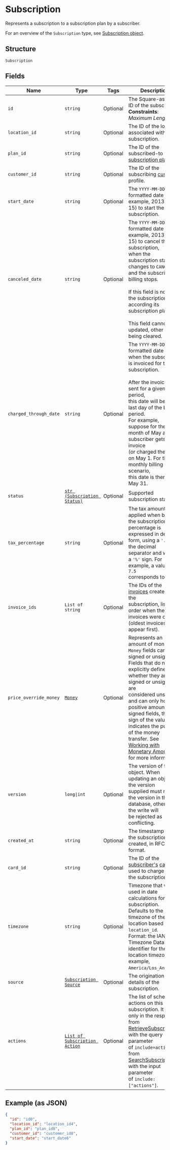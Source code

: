 
# Subscription

Represents a subscription to a subscription plan by a subscriber.

For an overview of the `Subscription` type, see
[Subscription object](https://developer.squareup.com/docs/subscriptions-api/overview#subscription-object-overview).

## Structure

`Subscription`

## Fields

| Name | Type | Tags | Description |
|  --- | --- | --- | --- |
| `id` | `string` | Optional | The Square-assigned ID of the subscription.<br>**Constraints**: *Maximum Length*: `255` |
| `location_id` | `string` | Optional | The ID of the location associated with the subscription. |
| `plan_id` | `string` | Optional | The ID of the subscribed-to [subscription plan](/doc/models/catalog-subscription-plan.md). |
| `customer_id` | `string` | Optional | The ID of the subscribing [customer](/doc/models/customer.md) profile. |
| `start_date` | `string` | Optional | The `YYYY-MM-DD`-formatted date (for example, 2013-01-15) to start the subscription. |
| `canceled_date` | `string` | Optional | The `YYYY-MM-DD`-formatted date (for example, 2013-01-15) to cancel the subscription,<br>when the subscription status changes to `CANCELED` and the subscription billing stops.<br><br>If this field is not set, the subscription ends according its subscription plan.<br><br>This field cannot be updated, other than being cleared. |
| `charged_through_date` | `string` | Optional | The `YYYY-MM-DD`-formatted date up to when the subscriber is invoiced for the<br>subscription.<br><br>After the invoice is sent for a given billing period,<br>this date will be the last day of the billing period.<br>For example,<br>suppose for the month of May a subscriber gets an invoice<br>(or charged the card) on May 1. For the monthly billing scenario,<br>this date is then set to May 31. |
| `status` | [`str (Subscription Status)`](/doc/models/subscription-status.md) | Optional | Supported subscription statuses. |
| `tax_percentage` | `string` | Optional | The tax amount applied when billing the subscription. The<br>percentage is expressed in decimal form, using a `'.'` as the decimal<br>separator and without a `'%'` sign. For example, a value of `7.5`<br>corresponds to 7.5%. |
| `invoice_ids` | `List of string` | Optional | The IDs of the [invoices](/doc/models/invoice.md) created for the<br>subscription, listed in order when the invoices were created<br>(oldest invoices appear first). |
| `price_override_money` | [`Money`](/doc/models/money.md) | Optional | Represents an amount of money. `Money` fields can be signed or unsigned.<br>Fields that do not explicitly define whether they are signed or unsigned are<br>considered unsigned and can only hold positive amounts. For signed fields, the<br>sign of the value indicates the purpose of the money transfer. See<br>[Working with Monetary Amounts](https://developer.squareup.com/docs/build-basics/working-with-monetary-amounts)<br>for more information. |
| `version` | `long\|int` | Optional | The version of the object. When updating an object, the version<br>supplied must match the version in the database, otherwise the write will<br>be rejected as conflicting. |
| `created_at` | `string` | Optional | The timestamp when the subscription was created, in RFC 3339 format. |
| `card_id` | `string` | Optional | The ID of the [subscriber's](/doc/models/customer.md) [card](/doc/models/card.md)<br>used to charge for the subscription. |
| `timezone` | `string` | Optional | Timezone that will be used in date calculations for the subscription.<br>Defaults to the timezone of the location based on `location_id`.<br>Format: the IANA Timezone Database identifier for the location timezone (for example, `America/Los_Angeles`). |
| `source` | [`Subscription Source`](/doc/models/subscription-source.md) | Optional | The origination details of the subscription. |
| `actions` | [`List of Subscription Action`](/doc/models/subscription-action.md) | Optional | The list of scheduled actions on this subscription. It is set only in the response from  <br>[RetrieveSubscription](/doc/api/subscriptions.md#retrieve-subscription) with the query parameter<br>of `include=actions` or from<br>[SearchSubscriptions](/doc/api/subscriptions.md#search-subscriptions) with the input parameter<br>of `include:["actions"]`. |

## Example (as JSON)

```json
{
  "id": "id0",
  "location_id": "location_id4",
  "plan_id": "plan_id8",
  "customer_id": "customer_id8",
  "start_date": "start_date6"
}
```

